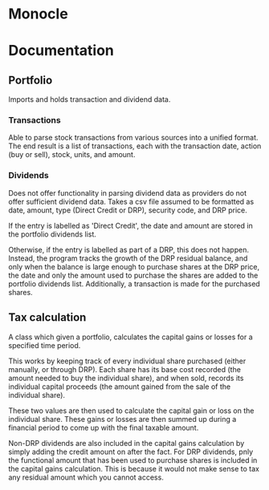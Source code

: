 # Monocle

# Documentation

## Portfolio

Imports and holds transaction and dividend data.

### Transactions

Able to parse stock transactions from various sources into a unified format. The end result is a list of transactions, each with the transaction date, action (buy or sell), stock, units, and amount.

### Dividends

Does not offer functionality in parsing dividend data as providers do not offer sufficient dividend data. Takes a csv file assumed to be formatted as date, amount, type (Direct Credit or DRP), security code, and DRP price.

If the entry is labelled as 'Direct Credit', the date and amount are stored in the portfolio dividends list.

Otherwise, if the entry is labelled as part of a DRP, this does not happen. Instead, the program tracks the growth of the DRP residual balance, and only when the balance is large enough to purchase shares at the DRP price, the date and only the amount used to purchase the shares are added to the portfolio dividends list. Additionally, a transaction is made for the purchased shares.

## Tax calculation

A class which given a portfolio, calculates the capital gains or losses for a specified time period.

This works by keeping track of every individual share purchased (either manually, or through DRP). Each share has its base cost recorded (the amount needed to buy the individual share), and when sold, records its individual capital proceeds (the amount gained from the sale of the individual share).

These two values are then used to calculate the capital gain or loss on the individual share. These gains or losses are then summed up during a financial period to come up with the final taxable amount.

Non-DRP dividends are also included in the capital gains calculation by simply adding the credit amount on after the fact. For DRP dividends, pnly the functional amount that has been used to purchase shares is included in the capital gains calculation. This is because it would not make sense to tax any residual amount which you cannot access.
